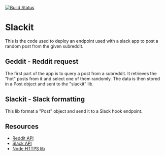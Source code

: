 [![Build Status](https://travis-ci.org/Dot-squad/slackit.svg?branch=master)](https://travis-ci.org/Dot-squad/slackit)
# Slackit
This is the code used to deploy an endpoint used with a slack app to post a random post from the given subreddit.


## Geddit - Reddit request
The first part of the app is to query a post from a subreddit. It retrieves the "hot" posts from it and select one of them randomly. The data is then stored in a Post object and sent to the "slackit" lib.


## Slackit - Slack formatting
This lib format a "Post" object and send it to a Slack hook endpoint.


## Resources
* [Reddit API](https://www.reddit.com/dev/api/)
* [Slack API](https://api.slack.com/)
* [Node HTTPS lib](https://nodejs.org/api/https.html)
